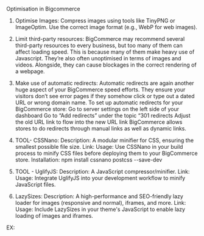 Optimisation in Bigcommerce

1.  Optimise Images:
Compress images using tools like TinyPNG or ImageOptim.
Use the correct image format (e.g., WebP for web images).

2. Limit third-party resources:
BigCommerce may recommend several third-party resources to every business, but too many of them can affect loading speed. 
This is because many of them make heavy use of Javascript. They’re also often unoptimised in terms of images and videos. Alongside, they can cause blockages in the correct rendering of a webpage. 
3. Make use of automatic redirects:
Automatic redirects are again another huge aspect of your BigCommerce speed  efforts. 
They ensure your visitors don’t see error pages if they somehow click or type out a dated URL or wrong domain name. 
To set up automatic redirects for your BigCommerce store:
Go to server settings on the left side of your dashboard
Go to “Add redirects” under the topic “301 redirects
Adjust the old URL link to flow into the new URL link
BigCommerce allows stores to do redirects through manual links as well as dynamic links.
4. TOOL- CSSNano:
Description: A modular minifier for CSS, ensuring the smallest possible file size.
Link:
Usage: Use CSSNano in your build process to minify CSS files before deploying them to your BigCommerce store.
Installation: npm install cssnano postcss --save-dev
5. TOOL - UglifyJS: 
Description: A JavaScript compressor/minifier.
Link:
Usage: Integrate UglifyJS into your development workflow to minify JavaScript files.
6. LazySizes:
Description: A high-performance and SEO-friendly lazy loader for images (responsive and normal), iframes, and more.
Link:
Usage: Include LazySizes in your theme's JavaScript to enable lazy loading of images and iframes.

EX:


